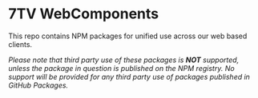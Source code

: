 # 7TV WebComponents

This repo contains NPM packages for unified use across our web based clients.

*Please note that third party use of these packages is **NOT** supported, unless the package in question is published on the NPM registry.*
*No support will be provided for any third party use of packages published in GitHub Packages.*